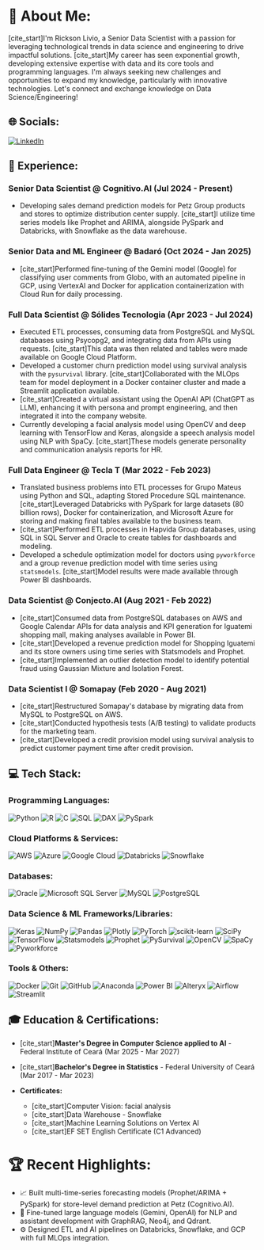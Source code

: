 # 💫 About Me:
[cite_start]I'm Rickson Livio, a Senior Data Scientist with a passion for leveraging technological trends in data science and engineering to drive impactful solutions. [cite_start]My career has seen exponential growth, developing extensive expertise with data and its core tools and programming languages. I'm always seeking new challenges and opportunities to expand my knowledge, particularly with innovative technologies. Let's connect and exchange knowledge on Data Science/Engineering!

## 🌐 Socials:
[![LinkedIn](https://img.shields.io/badge/LinkedIn-%230077B5.svg?logo=linkedin&logoColor=white)](https://www.linkedin.com/in/rickson-livio/) 

## 💼 Experience:

### Senior Data Scientist @ Cognitivo.AI (Jul 2024 - Present)
* Developing sales demand prediction models for Petz Group products and stores to optimize distribution center supply. [cite_start]I utilize time series models like Prophet and ARIMA, alongside PySpark and Databricks, with Snowflake as the data warehouse.

### Senior Data and ML Engineer @ Badaró (Oct 2024 - Jan 2025)
* [cite_start]Performed fine-tuning of the Gemini model (Google) for classifying user comments from Globo, with an automated pipeline in GCP, using VertexAI and Docker for application containerization with Cloud Run for daily processing.

### Full Data Scientist @ Sólides Tecnologia (Apr 2023 - Jul 2024)
* Executed ETL processes, consuming data from PostgreSQL and MySQL databases using Psycopg2, and integrating data from APIs using requests. [cite_start]This data was then related and tables were made available on Google Cloud Platform.
* Developed a customer churn prediction model using survival analysis with the `pysurvival` library. [cite_start]Collaborated with the MLOps team for model deployment in a Docker container cluster and made a Streamlit application available.
* [cite_start]Created a virtual assistant using the OpenAI API (ChatGPT as LLM), enhancing it with persona and prompt engineering, and then integrated it into the company website.
* Currently developing a facial analysis model using OpenCV and deep learning with TensorFlow and Keras, alongside a speech analysis model using NLP with SpaCy. [cite_start]These models generate personality and communication analysis reports for HR.

### Full Data Engineer @ Tecla T (Mar 2022 - Feb 2023)
* Translated business problems into ETL processes for Grupo Mateus using Python and SQL, adapting Stored Procedure SQL maintenance. [cite_start]Leveraged Databricks with PySpark for large datasets (80 billion rows), Docker for containerization, and Microsoft Azure for storing and making final tables available to the business team.
* [cite_start]Performed ETL processes in Hapvida Group databases, using SQL in SQL Server and Oracle to create tables for dashboards and modeling.
* Developed a schedule optimization model for doctors using `pyworkforce` and a group revenue prediction model with time series using `statsmodels`. [cite_start]Model results were made available through Power BI dashboards.

### Data Scientist @ Conjecto.AI (Aug 2021 - Feb 2022)
* [cite_start]Consumed data from PostgreSQL databases on AWS and Google Calendar APIs for data analysis and KPI generation for Iguatemi shopping mall, making analyses available in Power BI.
* [cite_start]Developed a revenue prediction model for Shopping Iguatemi and its store owners using time series with Statsmodels and Prophet.
* [cite_start]Implemented an outlier detection model to identify potential fraud using Gaussian Mixture and Isolation Forest.

### Data Scientist I @ Somapay (Feb 2020 - Aug 2021)
* [cite_start]Restructured Somapay's database by migrating data from MySQL to PostgreSQL on AWS.
* [cite_start]Conducted hypothesis tests (A/B testing) to validate products for the marketing team.
* [cite_start]Developed a credit provision model using survival analysis to predict customer payment time after credit provision.

## 💻 Tech Stack:

### Programming Languages:
![Python](https://img.shields.io/badge/Python-3776AB?style=for-the-badge&logo=python&logoColor=white) 
![R](https://img.shields.io/badge/R-276DC3?style=for-the-badge&logo=r&logoColor=white) 
![C](https://img.shields.io/badge/C-A8B9CC?style=for-the-badge&logo=c&logoColor=white) 
![SQL](https://img.shields.io/badge/SQL-4479A1?style=for-the-badge&logo=microsoft-sql-server&logoColor=white)
![DAX](https://img.shields.io/badge/DAX-212121?style=for-the-badge&logo=power-bi&logoColor=white)
![PySpark](https://img.shields.io/badge/PySpark-E25A1C?style=for-the-badge&logo=apache-spark&logoColor=white)

### Cloud Platforms & Services:
![AWS](https://img.shields.io/badge/AWS-232F3E?style=for-the-badge&logo=amazon-aws&logoColor=white) 
![Azure](https://img.shields.io/badge/Azure-0078D4?style=for-the-badge&logo=microsoft-azure&logoColor=white) 
![Google Cloud](https://img.shields.io/badge/Google_Cloud-4285F4?style=for-the-badge&logo=google-cloud&logoColor=white)
![Databricks](https://img.shields.io/badge/Databricks-FF3621?style=for-the-badge&logo=databricks&logoColor=white)
![Snowflake](https://img.shields.io/badge/Snowflake-28B5E3?style=for-the-badge&logo=snowflake&logoColor=white)

### Databases:
![Oracle](https://img.shields.io/badge/Oracle-F80000?style=for-the-badge&logo=oracle&logoColor=white) 
![Microsoft SQL Server](https://img.shields.io/badge/Microsoft%20SQL%20Server-CC2927?style=for-the-badge&logo=microsoft-sql-server&logoColor=white) 
![MySQL](https://img.shields.io/badge/MySQL-4479A1?style=for-the-badge&logo=mysql&logoColor=white) 
![PostgreSQL](https://img.shields.io/badge/PostgreSQL-316192?style=for-the-badge&logo=postgresql&logoColor=white) 

### Data Science & ML Frameworks/Libraries:
![Keras](https://img.shields.io/badge/Keras-D00000?style=for-the-badge&logo=keras&logoColor=white) 
![NumPy](https://img.shields.io/badge/NumPy-013243?style=for-the-badge&logo=numpy&logoColor=white) 
![Pandas](https://img.shields.io/badge/Pandas-150458?style=for-the-badge&logo=pandas&logoColor=white) 
![Plotly](https://img.shields.io/badge/Plotly-3F4F75?style=for-the-badge&logo=plotly&logoColor=white) 
![PyTorch](https://img.shields.io/badge/PyTorch-EE4C2C?style=for-the-badge&logo=pytorch&logoColor=white) 
![scikit-learn](https://img.shields.io/badge/scikit--learn-F7931E?style=for-the-badge&logo=scikit-learn&logoColor=white) 
![SciPy](https://img.shields.io/badge/SciPy-0C55A5?style=for-the-badge&logo=scipy&logoColor=white) 
![TensorFlow](https://img.shields.io/badge/TensorFlow-FF6F00?style=for-the-badge&logo=tensorflow&logoColor=white)
![Statsmodels](https://img.shields.io/badge/Statsmodels-B44B36?style=for-the-badge&logo=python&logoColor=white)
![Prophet](https://img.shields.io/badge/Prophet-0077B5?style=for-the-badge&logo=r&logoColor=white)
![PySurvival](https://img.shields.io/badge/PySurvival-4CAF50?style=for-the-badge&logo=python&logoColor=white)
![OpenCV](https://img.shields.io/badge/OpenCV-5C3EE8?style=for-the-badge&logo=opencv&logoColor=white)
![SpaCy](https://img.shields.io/badge/SpaCy-09A3D5?style=for-the-badge&logo=spacy&logoColor=white)
![Pyworkforce](https://img.shields.io/badge/Pyworkforce-7E57C2?style=for-the-badge&logo=python&logoColor=white)

### Tools & Others:
![Docker](https://img.shields.io/badge/Docker-2496ED?style=for-the-badge&logo=docker&logoColor=white) 
![Git](https://img.shields.io/badge/Git-F05032?style=for-the-badge&logo=git&logoColor=white)
![GitHub](https://img.shields.io/badge/GitHub-181717?style=for-the-badge&logo=github&logoColor=white)
![Anaconda](https://img.shields.io/badge/Anaconda-44A833?style=for-the-badge&logo=anaconda&logoColor=white)
![Power BI](https://img.shields.io/badge/Power%20BI-F2C811?style=for-the-badge&logo=power-bi&logoColor=white)
![Alteryx](https://img.shields.io/badge/Alteryx-FF8500?style=for-the-badge&logo=alteryx&logoColor=white)
![Airflow](https://img.shields.io/badge/Apache%20Airflow-017CEE?style=for-the-badge&logo=apache-airflow&logoColor=white)
![Streamlit](https://img.shields.io/badge/Streamlit-FF4B4B?style=for-the-badge&logo=streamlit&logoColor=white)

## 🎓 Education & Certifications:

* [cite_start]**Master's Degree in Computer Science applied to AI** - Federal Institute of Ceará (Mar 2025 - Mar 2027) 
* [cite_start]**Bachelor's Degree in Statistics** - Federal University of Ceará (Mar 2017 - Mar 2023) 

* **Certificates:**
    * [cite_start]Computer Vision: facial analysis 
    * [cite_start]Data Warehouse - Snowflake 
    * [cite_start]Machine Learning Solutions on Vertex AI 
    * [cite_start]EF SET English Certificate (C1 Advanced)

# 🏆 Recent Highlights:
- 📈 Built multi-time-series forecasting models (Prophet/ARIMA + PySpark) for store-level demand prediction at Petz (Cognitivo.AI).
- 🤖 Fine-tuned large language models (Gemini, OpenAI) for NLP and assistant development with GraphRAG, Neo4j, and Qdrant.
- ⚙️ Designed ETL and AI pipelines on Databricks, Snowflake, and GCP with full MLOps integration.

